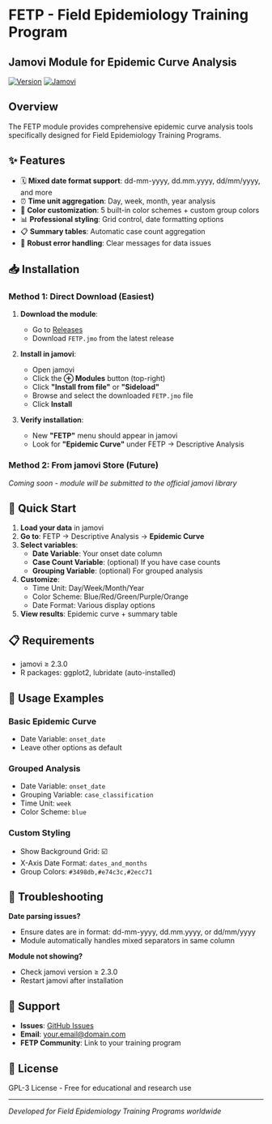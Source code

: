 # FETP - Field Epidemiology Training Program
## Jamovi Module for Epidemic Curve Analysis

[![Version](https://img.shields.io/badge/version-1.0.0-blue.svg)](https://github.com/Nivi3107/FETP-jamovi-module/releases)
[![Jamovi](https://img.shields.io/badge/jamovi-2.3+-green.svg)](https://jamovi.org)

## Overview

The FETP module provides comprehensive epidemic curve analysis tools specifically designed for Field Epidemiology Training Programs.

## ✨ Features

- 🗓️ **Mixed date format support**: dd-mm-yyyy, dd.mm.yyyy, dd/mm/yyyy, and more
- ⏰ **Time unit aggregation**: Day, week, month, year analysis
- 🎨 **Color customization**: 5 built-in color schemes + custom group colors
- 📊 **Professional styling**: Grid control, date formatting options
- 📋 **Summary tables**: Automatic case count aggregation
- 🔧 **Robust error handling**: Clear messages for data issues

## 📥 Installation

### Method 1: Direct Download (Easiest)

1. **Download the module**:
   - Go to [Releases](https://github.com/Nivi3107/FETP-jamovi-module/releases)
   - Download `FETP.jmo` from the latest release

2. **Install in jamovi**:
   - Open jamovi
   - Click the **⊕ Modules** button (top-right)
   - Click **"Install from file"** or **"Sideload"**
   - Browse and select the downloaded `FETP.jmo` file
   - Click **Install**

3. **Verify installation**:
   - New **"FETP"** menu should appear in jamovi
   - Look for **"Epidemic Curve"** under FETP → Descriptive Analysis

### Method 2: From jamovi Store (Future)
*Coming soon - module will be submitted to the official jamovi library*

## 🚀 Quick Start

1. **Load your data** in jamovi
2. **Go to**: FETP → Descriptive Analysis → **Epidemic Curve**
3. **Select variables**:
   - **Date Variable**: Your onset date column
   - **Case Count Variable**: (optional) If you have case counts
   - **Grouping Variable**: (optional) For grouped analysis
4. **Customize**:
   - Time Unit: Day/Week/Month/Year
   - Color Scheme: Blue/Red/Green/Purple/Orange
   - Date Format: Various display options
5. **View results**: Epidemic curve + summary table

## 📋 Requirements

- jamovi ≥ 2.3.0
- R packages: ggplot2, lubridate (auto-installed)

## 📖 Usage Examples

### Basic Epidemic Curve
- Date Variable: `onset_date`
- Leave other options as default

### Grouped Analysis
- Date Variable: `onset_date` 
- Grouping Variable: `case_classification`
- Time Unit: `week`
- Color Scheme: `blue`

### Custom Styling
- Show Background Grid: ☑️
- X-Axis Date Format: `dates_and_months`
- Group Colors: `#3498db,#e74c3c,#2ecc71`

## 🐛 Troubleshooting

**Date parsing issues?**
- Ensure dates are in format: dd-mm-yyyy, dd.mm.yyyy, or dd/mm/yyyy
- Module automatically handles mixed separators in same column

**Module not showing?**
- Check jamovi version ≥ 2.3.0
- Restart jamovi after installation

## 📧 Support

- **Issues**: [GitHub Issues](https://github.com/YourUsername/FETP-jamovi-module/issues)
- **Email**: your.email@domain.com
- **FETP Community**: Link to your training program

## 📄 License

GPL-3 License - Free for educational and research use

---
*Developed for Field Epidemiology Training Programs worldwide*


